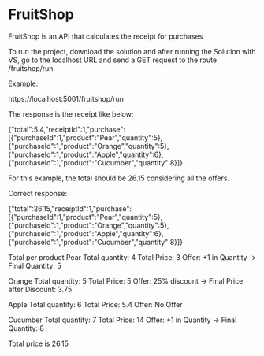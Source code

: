 # FruitShop

FruitShop is an API that calculates the receipt for purchases

To run the project, download the solution and after running the Solution with VS, go to the localhost URL and send a GET request to the route /fruitshop/run

Example:

https://localhost:5001/fruitshop/run

The response is the receipt like below:

{"total":5.4,"receiptId":1,"purchase":[{"purchaseId":1,"product":"Pear","quantity":5},{"purchaseId":1,"product":"Orange","quantity":5},{"purchaseId":1,"product":"Apple","quantity":6},{"purchaseId":1,"product":"Cucumber","quantity":8}]}

For this example, the total should be 26.15 considering all the offers.

Correct response:

{"total":26.15,"receiptId":1,"purchase":[{"purchaseId":1,"product":"Pear","quantity":5},{"purchaseId":1,"product":"Orange","quantity":5},{"purchaseId":1,"product":"Apple","quantity":6},{"purchaseId":1,"product":"Cucumber","quantity":8}]}

Total per product
Pear     Total quantity: 4  Total Price: 3    Offer: +1 in Quantity    -> Final Quantity: 5

Orange   Total quantity: 5  Total Price: 5    Offer: 25% discount      -> Final Price after Discount: 3.75

Apple    Total quantity: 6  Total Price: 5.4  Offer: No Offer

Cucumber Total quantity: 7  Total Price: 14   Offer: +1 in Quantity    -> Final Quantity: 8

Total price is 26.15
